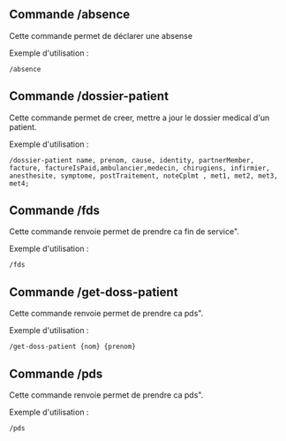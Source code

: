 
## Commande /absence

Cette commande permet de déclarer une absense

Exemple d'utilisation :
```
/absence
```
    

## Commande /dossier-patient

Cette commande permet de creer, mettre a jour le dossier medical d'un patient.

Exemple d'utilisation :
```
/dossier-patient name, prenom, cause, identity, partnerMember, facture, factureIsPaid,ambulancier,medecin, chirugiens, infirmier, anesthesite, symptome, postTraitement, noteCplmt , met1, met2, met3, met4;
```
    

## Commande /fds

Cette commande renvoie permet de prendre ca fin de service".

Exemple d'utilisation :
```
/fds
```
    

## Commande /get-doss-patient

Cette commande renvoie permet de prendre ca pds".

Exemple d'utilisation :
```
/get-doss-patient {nom} {prenom}
```
    

## Commande /pds

Cette commande renvoie permet de prendre ca pds".

Exemple d'utilisation :
```
/pds
```
    